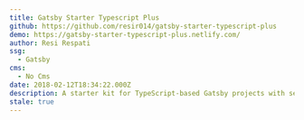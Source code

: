 ```yaml
---
title: Gatsby Starter Typescript Plus
github: https://github.com/resir014/gatsby-starter-typescript-plus
demo: https://gatsby-starter-typescript-plus.netlify.com/
author: Resi Respati
ssg:
  - Gatsby
cms:
  - No Cms
date: 2018-02-12T18:34:22.000Z
description: A starter kit for TypeScript-based Gatsby projects with sensible defaults.
stale: true
---
```

